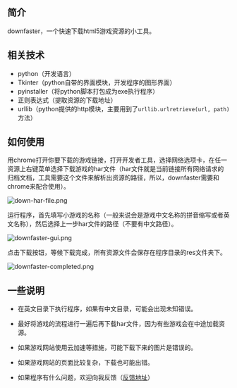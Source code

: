## 简介
downfaster，一个快速下载html5游戏资源的小工具。

## 相关技术
* python（开发语言）
* Tkinter（python自带的界面模块，开发程序的图形界面）
* pyinstaller（将python脚本打包成为exe执行程序）
* 正则表达式（提取资源的下载地址）
* urllib（python提供的http模块，主要用到了`urllib.urlretrieve(url, path)`方法）

## 如何使用
用chrome打开你要下载的游戏链接，打开开发者工具，选择网络选项卡，在任一资源上右键菜单选择下载游戏的har文件（har文件就是当前链接所有网络请求的归档文档，工具需要这个文件来解析出资源的路径，所以，downfaster需要和chrome来配合使用）。

![down-har-file.png][1]

运行程序，首先填写小游戏的名称（一般来说会是游戏中文名称的拼音缩写或者英文名称），然后选择上一步har文件的路径（不要有中文路径）。

![downfaster-gui.png][2]

点击下载按钮，等候下载完成，所有资源文件会保存在程序目录的res文件夹下。

![downfaster-completed.png][3]

## 一些说明
* 在英文目录下执行程序，如果有中文目录，可能会出现未知错误。
* 最好将游戏的流程进行一遍后再下载har文件，因为有些游戏会在中途加载资源。
* 如果游戏网站使用云加速等措施，可能下载下来的图片是错误的。
* 如果游戏网站的页面比较复杂，下载也可能出错。
* 如果程序有什么问题，欢迎向我反馈（[反馈地址][4]）


  [1]: http://chunqiuyiyu-typechoupload.stor.sinaapp.com/3005357825.png
  [2]: http://chunqiuyiyu-typechoupload.stor.sinaapp.com/2552164374.png
  [3]: http://chunqiuyiyu-typechoupload.stor.sinaapp.com/3137387352.png
  [4]: http://chunqiuyiyu.com/
